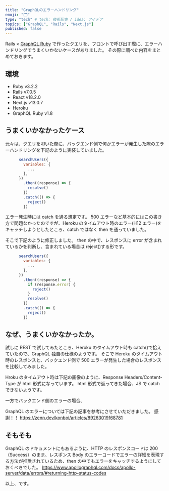 ```yaml
---
title: "GraphQLのエラーハンドリング"
emoji: "🗂"
type: "tech" # tech: 技術記事 / idea: アイデア
topics: ["GraphQL", "Rails", "Next.js"]
published: false
---
```


Rails × [GraphQL Ruby](https://graphql-ruby.org/) で作ったクエリを、フロントで呼び出す際に、エラーハンドリングでうまくいかないケースがありました。
その際に調べた内容をまとめておきます。

## 環境

- Ruby v3.2.2
- Rails v7.0.5
- React v18.2.0
- Next.js v13.0.7
- Heroku
- GraphQL Ruby v1.8

## うまくいかなかったケース

元々は、クエリを叩いた際に、バックエンド側で何かエラーが発生した際のエラーハンドリングを下記のように実装していました。

```javascript
      searchUsers({
        variables: {
          ...
        },
      })
        .then((response) => {
          resolve()
        })
        .catch(() => {
          reject()
        })
```

エラー発生時には catch を通る想定です。
500 エラーなど基本的にはこの書き方で問題なかったのですが、Heroku のタイムアウト時のエラー(H12 エラー)をキャッチしようとしたところ、catch ではなく then を通っていました。

そこで下記のように修正しました。
then の中で、レスポンスに error が含まれているかを判断し、含まれている場合は reject()する形です。

```javascript
      searchUsers({
        variables: {
          ...
        },
      })
        .then((response) => {
          if (response.error) {
            reject()
          }
          resolve()
        })
        .catch(() => {
          reject()
        })
```

## なぜ、うまくいかなかったか。

試しに REST で試してみたところ、Heroku のタイムアウト時も catch()で拾えていたので、GraphQL 独自の仕様のようです。
そこで Heroku のタイムアウト時のレスポンスと、バックエンド側で 500 エラーが発生した場合のレスポンスを比較してみました。

Hroku のタイムアウト時は下記の画像のように、Response Headers/Content-Type が html 形式になっています。
html 形式で返ってきた場合、JS で catch できないようです。

一方でバックエンド側のエラーの場合、

GraphQL のエラーについては下記の記事を参考にさせていただきました。
感謝！！
https://zenn.dev/konboi/articles/89263019f68781

## そもそも

GraphQL のドキュメントにもあるように、HTTP のレスポンスコードは 200（Success）のまま、レスポンス Body のエラーコードでエラーの詳細を表現する方法が推奨されているため、then の中でもエラーをキャッチするようにしておくべきでした。
https://www.apollographql.com/docs/apollo-server/data/errors/#returning-http-status-codes

以上、です。
